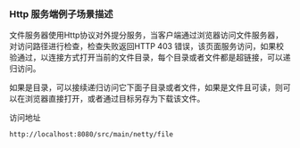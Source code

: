 ### Http 服务端例子场景描述


文件服务器使用Http协议对外提分服务，当客户端通过浏览器访问文件服务器，对访问路径进行检查，检查失败返回HTTP 403 错误，该页面服务访问，如果校验通过，以连接方式打开当前的文件目录，每个目录或者文件都是超链接，可以递归访问。

如果是目录，可以接续递归访问它下面子目录或者文件，如果是文件且可读，则可以在浏览器直接打开，或者通过目标另存为下载该文件。

访问地址

```
http://localhost:8080/src/main/netty/file
```

